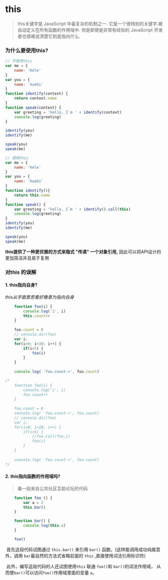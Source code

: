 # this

>
>
>this关键字是 JavaScript 中最复杂的机制之一. 它是一个很特别的关键字.被自动定义在所有函数的作用域中. 但是即使是非常有经验的 JavaScript 开发者也很难说清楚它到底指向什么.



### 为什么要使用this?

```javascript
// 不使用this
var me = {
    name: 'Kele'
}
var you = {
    name: 'Xuebi'
}
function identify(context) {
    return context.name
}
function speak(context) {
    var greeting = 'hello, I`m ' + identify(context) 
    console.log(greeting)
}

identify(you)
identify(me)

speak(you)
speak(me)
```

```javascript
// 使用this
var me = {
    name: 'Kele'
}
var you = {
    name: 'Xuebi'
}
function identify(){
    return this.name
}
function speak() {
    var greeting = 'hello, I`m ' + identify().call(this) 
    console.log(greeting) 
}
identify(you)
identify(me)

speak(you)
speak(me)
```

**this提供了一种更优雅的方式来隐式 "传递" 一个对象引用,** 因此可以将API设计的更加简洁并且易于复用



### 对this 的误解

####   1. this指向自身?

*this从字面意思看好像意为指向自身*

```javascript
    function foo(i) {
        console.log('i', i)
        this.count++
    }
    
    foo.count = 0
    // console.dir(foo)
    var i;
    for(i=0; i<10; i++) {
        if(i>5) {
            foo(i)
        }
    }
    
    console.log( 'foo.count->', foo.count)

/*
    function foo(i) {
        console.log('i', i)
        foo.count++
    }
    
    foo.count = 0
    console.log( 'foo.count->', foo.count)
    // console.dir(foo)
    var i;
    for(i=0; i<10; i++) {
        if(i>5) {
            //foo.call(foo,i)
            foo(i)
        }
    }
    
    console.log( 'foo.count->', foo.count)
*/
```

#### 2. this指向函数的作用域吗?

> 看一段来自公共社区互助论坛的代码

``` javascript
    function foo () {
        var a = 2
        this.bar()
    }

    function bar() {
        console.log(this.a)
    }

    foo()
```

​      首先这段代码试图通过 `this.bar()` 来引用 `bar()` 函数。(这样能调用成功纯属意外，调用 `bar`最自然的方法式省略前面的 `this` ,直接使用词法引用标识符)

​       此外，编写这段代码的人还试图使用`this` 联通 `foo()`和 `bar()`的词法作用域， 从而使`bar()`可以访问`foo()`作用域里面的变量 `a`。



